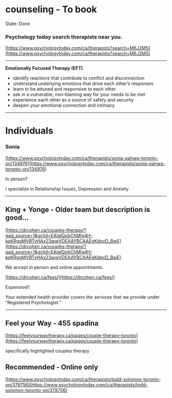 # counseling - To book

State: Done

### Psychology today search therapists near you.

[https://www.psychologytoday.com/ca/therapists?search=M6J2M5](https://www.psychologytoday.com/ca/therapists?search=M6J2M5)

---

**Emotionally Focused Therapy (EFT)**

- identify reactions that contribute to conflict and disconnection
- understand underlying emotions that drive each other’s responses
- learn to be attuned and responsive to each other
- ask in a vulnerable, non-blaming way for your needs to be met
- experience each other as a source of safety and security
- deepen your emotional connection and intimacy

---

# Individuals

### Sonia

[https://www.psychologytoday.com/ca/therapists/sonia-pahwa-toronto-on/134976](https://www.psychologytoday.com/ca/therapists/sonia-pahwa-toronto-on/134976)

In person?

I specialize in Relationship Issues, Depression and Anxiety

---

## King + Yonge - Older team but description is good…

[https://drcohen.ca/couples-therapy/?gad_source=1&gclid=EAIaIQobChMIg4H-kqKRggMVBTyHAx23wwVDEAAYBCAAEgKdpvD_BwE](https://drcohen.ca/couples-therapy/?gad_source=1&gclid=EAIaIQobChMIg4H-kqKRggMVBTyHAx23wwVDEAAYBCAAEgKdpvD_BwE)

We accept in person and online appointments.

[https://drcohen.ca/fees/](https://drcohen.ca/fees/)

Expensive!!

Your extended health provider covers the services that we provide under “Registered Psychologist.”

---

## Feel your Way - 455 spadina

[https://feelyourwaytherapy.ca/pages/couple-therapy-toronto](https://feelyourwaytherapy.ca/pages/couple-therapy-toronto)

specifically highlighted couples therapy

## Recommended - Online only

[https://www.psychologytoday.com/ca/therapists/todd-solomon-toronto-on/378756](https://www.psychologytoday.com/ca/therapists/todd-solomon-toronto-on/378756)
